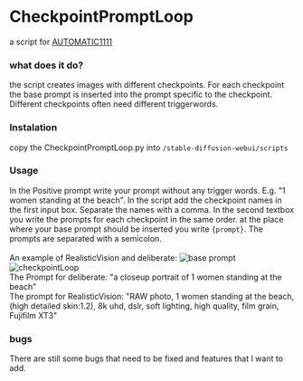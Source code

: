 # CheckpointPromptLoop
a script for [AUTOMATIC1111](https://github.com/AUTOMATIC1111/stable-diffusion-webui)

### what does it do?
the script creates images with different checkpoints. For each checkpoint the base prompt is inserted into the prompt specific to the checkpoint. Different checkpoints often need different triggerwords.

### Instalation
copy the CheckpointPromptLoop.py into ```/stable-diffusion-webui/scripts```

### Usage
In the Positive prompt write your prompt without any trigger words. E.g. "1 women standing at the beach".
In the script add the checkpoint names in the first input box. Separate the names with a comma.
In the second textbox you write the prompts for each checkpoint in the same order. at the place where your base prompt should be inserted you write ``{prompt}``. The prompts are separated with a semicolon.
<br><br>
An example of RealisticVision and deliberate:
![base prompt](https://raw.githubusercontent.com/h43lb1t0/CheckpointPromptLoop/main/img/BasePrompt.png)
![checkpointLoop](https://raw.githubusercontent.com/h43lb1t0/CheckpointPromptLoop/main/img/CheckpointLoop.png)
<br>
The Prompt for deliberate:
"a closeup portrait of 1 women standing at the beach"
<br>
The prompt for RealisticVision:
"RAW photo, 1 women standing at the beach, (high detailed skin:1.2), 8k uhd, dslr, soft lighting, high quality, film grain, Fujifilm XT3"


### bugs
There are still some bugs that need to be fixed and features that I want to add.